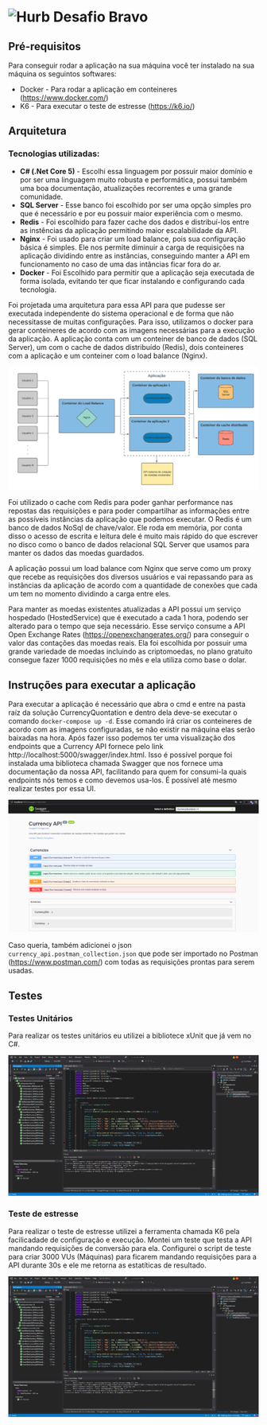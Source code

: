 # <img src="https://avatars1.githubusercontent.com/u/7063040?v=4&s=200.jpg" alt="Hurb" width="24" /> Desafio Bravo


## Pré-requisitos

Para conseguir rodar a aplicação na sua máquina você ter instalado na sua máquina os seguintos softwares:
- Docker - Para rodar a aplicação em conteineres (https://www.docker.com/)
- K6 - Para executar o teste de estresse (https://k6.io/)

## Arquitetura

### Tecnologias utilizadas:
- **C# (.Net Core 5)** - Escolhi essa linguagem por possuir maior domínio e por ser uma linguagem muito robusta e performática, possui também uma boa documentação, atualizações recorrentes e uma grande comunidade. 
- **SQL Server** - Esse banco foi escolhido por ser uma opção simples pro que é necessário e por eu possuir maior experiência com o mesmo.
- **Redis** - Foi escolhido para fazer cache dos dados e distribuí-los entre as instências da aplicação permitindo maior escalabilidade da API.
- **Nginx** - Foi usado para criar um load balance, pois sua configuração básica é simples. Ele nos permite diminuir a carga de requisições na aplicação dividindo entre as instâncias, conseguindo manter a API em funcionamento no caso de uma das intâncias ficar fora do ar. 
- **Docker** - Foi Escolhido para permitir que a aplicação seja executada de forma isolada, evitando ter que ficar instalando e configurando cada tecnologia.

Foi projetada uma arquitetura para essa API para que pudesse ser executada independente do sistema operacional e de forma que não necessitasse de muitas configurações. Para isso, utilizamos o docker para gerar conteineres de acordo com as imagens necessárias para a execução da aplicação. A aplicação conta com um conteiner de banco de dados (SQL Server), um com o cache de dados distribuído (Redis), dois conteineres com a aplicação e um conteiner com o load balance (Nginx).

<p align="center">
  <img src="arquitetura.jpeg" alt="arquitetura" />
</p>

Foi utilizado o cache com Redis para poder ganhar performance nas repostas das requisições e para poder compartilhar as informações entre as possíveis instâncias da aplicação que podemos executar. O Redis é um banco de dados NoSql de chave/valor. Ele roda em memória, por conta disso o acesso de escrita e leitura dele é muito mais rápido do que escrever no disco como o banco de dados relacional SQL Server que usamos para manter os dados das moedas guardados.

A aplicação possui um load balance com Nginx que serve como um proxy que recebe as requisições dos diversos usuários e vai repassando para as instâncias da aplicação de acordo com a quantidade de conexões que cada um tem no momento dividindo a carga entre eles.

Para manter as moedas existentes atualizadas a API possui um serviço hospedado (HostedService) que é executado a cada 1 hora, podendo ser alterado para o tempo que seja necessário. Esse serviço consume a API Open Exchange Rates (https://openexchangerates.org/) para conseguir o valor das contações das moedas reais. Ela foi escolhida por possuir uma grande variedade de moedas incluindo as criptomoedas, no plano gratuito consegue fazer 1000 requisições no mês e ela utiliza como base o dolar.

## Instruções para executar a aplicação

Para executar a aplicação é necessário que abra o cmd e entre na pasta raíz da solução CurrencyQuontation e dentro dela deve-se executar o comando `docker-compose up -d`. Esse comando irá criar os conteineres de acordo com as imagens configuradas, se não existir na máquina elas serão baixadas na hora. Após fazer isso podemos ter uma visualização dos endpoints que a Currency API fornece pelo link http://localhost:5000/swagger/index.html. Isso é possível porque foi instalada uma biblioteca chamada Swagger que nos fornece uma documentação da nossa API, facilitando para quem for consumi-la quais endpoints nós temos e como devemos usa-los. É possível até mesmo realizar testes por essa UI.

<p align="center">
  <img src="swagger.png" alt="swagger" />
</p>

Caso queria, também adicionei o json `currency_api.postman_collection.json` que pode ser importado no Postman (https://www.postman.com/) com todas as requisições prontas para serem usadas. 


## Testes

### Testes Unitários

Para realizar os testes unitários eu utilizei a bibliotece xUnit que já vem no C#.

<p align="center">
  <img src="testesUnitarios.png" alt="Testes Unitários" />
</p>

### Teste de estresse

Para realizar o teste de estresse utilizei a ferramenta chamada K6 pela facilicadade de configuração e execução. Montei um teste que testa a API mandando requisições de conversão para ela. Configurei o script de teste para criar 3000 VUs (Máquinas) para ficarem mandando requisições para a API durante 30s e ele me retorna as estatíticas de resultado.

<p align="center">
  <img src="testesUnitarios.png" alt="Testes Unitários" />
</p>











